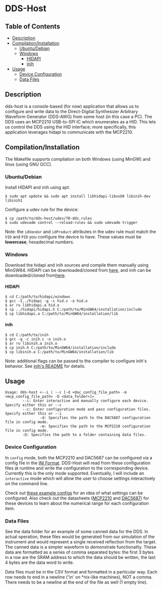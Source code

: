 # DDS-Host

## Table of Contents
* [Description](#description)
* [Compilation/Installation](#compilationinstallation)
  * [Ubuntu/Debian](#ubuntudebian)
  * [Windows](#windows)
    * [HIDAPI](#hidapi)
    * [inih](#inih)
* [Usage](#usage)
  * [Device Configuration](#device-configuration)
  * [Data Files](#data-files)


## Description
dds-host is a console-based (for now) application that allows us to configure and write data to the Direct-Digital Synthesizer Arbitrary Waveform Generator (DDS-AWG) from some host (in this case a PC). The DDS uses an MCP2210 USB-to-SPI IC which enumerates as a HID. This lets us control the DDS using the HID interface; more specifically, this application leverages hidapi to communicate with the MCP2210.

## Compilation/Installation
The Makefile supports compilation on both Windows (using MinGW) and linux (using GNU GCC).

### Ubuntu/Debian
Install HIDAPI and inih using apt:
```
$ sudo apt update && sudo apt install libhidapi-libusb0 libinih-dev libinih1
```

Configure a udev rule for the device:
```
$ cp /path/to/dds-host/udev/70-dds.rules
$ sudo udevadm control --reload-rules && sudo udevadm trigger
```
Note: the `idVendor` and `idProduct` attributes in the udev rule must match the `VID` and `PID` you configure the device to have. These values must be **lowercase**, hexadecimal numbers.

### Windows
Download the hidapi and inih sources and compile them manually using MinGW64. HIDAPI can be downloaded/cloned from [here](https://github.com/libusb/hidapi), and inih can be downloaded/cloned from[here](https://github.com/benhoyt/inih).

#### HIDAPI
```
$ cd C:/path/to/hidapi/windows
$ gcc -I../hidapi -g -c hid.c -o hid.o
$ ar ru libhidapi.a hid.o
$ cp ../hidapi/hidapi.h C:/path/to/MinGW64/installation/include
$ cp libhidapi.a C:/path/to/MinGW64/installation/lib
```

#### inih
```
$ cd C:/path/to/inih
$ gcc -g -c inih.c -o inih.o
$ ar ru libinih.a inih.o
$ cp inih.h C:/path/to/MinGW64/installation/include
$ cp libinih.a C:/path/to/MinGW64/installation/lib
```
Note: additional flags can be passed to the compiler to configure inih's behavior. See [inih's README](https://github.com/benhoyt/inih/blob/master/README.md) for details.

## Usage
```
Usage: dds-host <--i | --c [-d <dac_config_file_path> -m <mcp_config_file_path> -D <data_folder>]>
        --i: Enter interactive and manually configure each device. Specify either this or --c
        --c: Enter configuration mode and pass configuration files. Specify either this or --i
                -d: Specifies the path to the DAC5687 configuration file in config mode.
                -m: Specifies the path to the MCP2210 configuration file in config mode.
        -D: Specifies the path to a folder containing data files.
```

### Device Configuration
In `config` mode, both the MCP2210 and DAC5687 can be configured via a config file in the [INI Format](https://en.wikipedia.org/wiki/INI_file). DDS-Host will read from these configuration files at runtime and write the configuration to the corresponding device. Currently this is the only mode supported. Eventually, I will include an `interactive` mode which will allow the user to choose settings interactively on the command line.

Check out [these example configs](../blobs/develop/cfg) for an idea of what settings can be configured. Also check out the datasheets ([MCP2210](https://ww1.microchip.com/downloads/en/DeviceDoc/22288A.pdf) and [DAC5687](https://www.ti.com/lit/gpn/dac5687)) for these devices to learn about the numerical range for each configuration item.

### Data Files
See the data folder for an example of some canned data for the DDS. In actual operation, these files would be generated from our simulation of the instrument and would represent a single received reflection from the target. The canned data is a simpler waveform to demonstrate functionality. These data are formatted as a series of comma separated bytes: the first 3 bytes in a row are the SRAM address to which the data should be written, the last 4 bytes are the data word to write.

Data files must be in the CSV format and formatted in a particular way. Each row needs to end in a newline ('\n' on \*nix-like machines), NOT a comma. There needs to be a newline at the end of the file as well (1 empty line).
